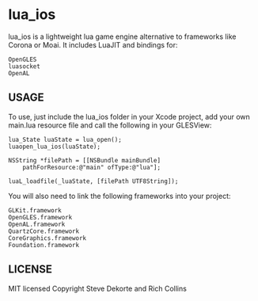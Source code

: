 
lua_ios
======

lua_ios is a lightweight lua game engine alternative to frameworks like Corona or Moai. It includes LuaJIT and bindings for:

	OpenGLES
	luasocket
	OpenAL

USAGE
---------

To use, just include the lua_ios folder in your Xcode project, add your own main.lua resource file and call the following in your GLESView:

	lua_State luaState = lua_open();
	luaopen_lua_ios(luaState);

	NSString *filePath = [[NSBundle mainBundle] 
		pathForResource:@"main" ofType:@"lua"];

    luaL_loadfile(_luaState, [filePath UTF8String]);
    
 You will also need to link the following frameworks into your project:
 
 	GLKit.framework
 	OpenGLES.framework
 	OpenAL.framework
 	QuartzCore.framework
 	CoreGraphics.framework
 	Foundation.framework	
 
 LICENSE
------------

MIT licensed
Copyright Steve Dekorte and Rich Collins
        
